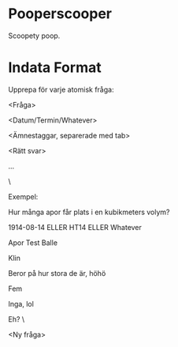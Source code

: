 # Pooperscooper
Scoopety poop.

# Indata Format
Upprepa för varje atomisk fråga:

<Fråga>

<Datum/Termin/Whatever>

<Ämnestaggar, separerade med tab>

<Metataggar>

<Rätt svar>

<Fel svar>

...

<Fel svar>

<Tom rad>
\

Exempel:

Hur många apor får plats i en kubikmeters volym?

1914-08-14 ELLER HT14 ELLER Whatever

Apor  Test  Balle

Klin

Beror på hur stora de är, höhö

Fem

Inga, lol

Eh?
\

<Ny fråga>
